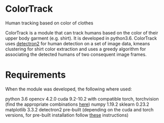 # ColorTrack
Human tracking based on color of clothes

ColorTrack is a module that can track humans based on the color of their upper body garment (e.g. shirt). It is developed in python3.6. ColorTrack uses [detectron2](https://github.com/facebookresearch/detectron2) for human detection on a set of image data, kmeans clustering for shirt color extraction and uses a greedy algorithm for associating the detected humans of two consequent image frames.

# Requirements

When the module was developed, the following where used:

python 3.6
opencv 4.2.0
cuda 9.2-10.2 with compatible torch, torchvision (find the appropriate combinations [here](https://pytorch.org))
numpy 1.19.2
sklearn 0.23.2
matplotlib 3.3.2
detectron2 pre-built (depending on the cuda and torch versions, for pre-built installation follow [these](https://github.com/facebookresearch/detectron2/blob/master/INSTALL.md) instructions)
